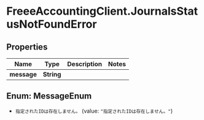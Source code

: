 # FreeeAccountingClient.JournalsStatusNotFoundError

## Properties
Name | Type | Description | Notes
------------ | ------------- | ------------- | -------------
**message** | **String** |  | 


<a name="MessageEnum"></a>
## Enum: MessageEnum


* `指定されたIDは存在しません。` (value: `"指定されたIDは存在しません。"`)




